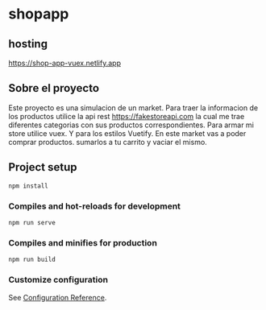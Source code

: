 # shopapp
## hosting
https://shop-app-vuex.netlify.app

## Sobre el proyecto
Este proyecto es una simulacion de un market. 
Para traer la informacion de los productos utilice la api rest https://fakestoreapi.com
la cual me trae diferentes categorias con sus productos correspondientes.
Para armar mi store utilice vuex.
Y para los estilos Vuetify.
En este market vas a poder comprar productos. sumarlos a tu carrito y vaciar el mismo.

## Project setup
```
npm install
```

### Compiles and hot-reloads for development
```
npm run serve
```

### Compiles and minifies for production
```
npm run build
```

### Customize configuration
See [Configuration Reference](https://cli.vuejs.org/config/).
